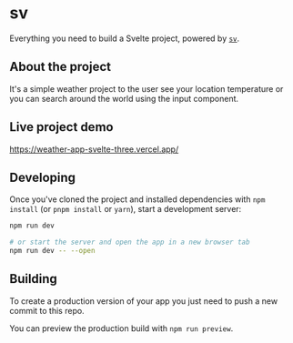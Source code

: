 # sv

Everything you need to build a Svelte project, powered by [`sv`](https://github.com/sveltejs/cli).

## About the project
It's a simple weather project to the user see your location temperature or you can search around the world using the input component.

## Live project demo
https://weather-app-svelte-three.vercel.app/

## Developing

Once you've cloned the project and installed dependencies with `npm install` (or `pnpm install` or `yarn`), start a development server:

```bash
npm run dev

# or start the server and open the app in a new browser tab
npm run dev -- --open
```

## Building

To create a production version of your app you just need to push a new commit to this repo.

You can preview the production build with `npm run preview`.